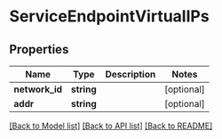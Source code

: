 # ServiceEndpointVirtualIPs

## Properties
Name | Type | Description | Notes
------------ | ------------- | ------------- | -------------
**network_id** | **string** |  | [optional] 
**addr** | **string** |  | [optional] 

[[Back to Model list]](../../README.md#documentation-for-models) [[Back to API list]](../../README.md#documentation-for-api-endpoints) [[Back to README]](../../README.md)

